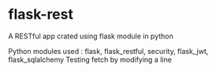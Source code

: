 # flask-rest

A RESTful app crated using flask module in python

Python modules used : flask, flask_restful, security, flask_jwt, flask_sqlalchemy
Testing fetch by modifying a line
